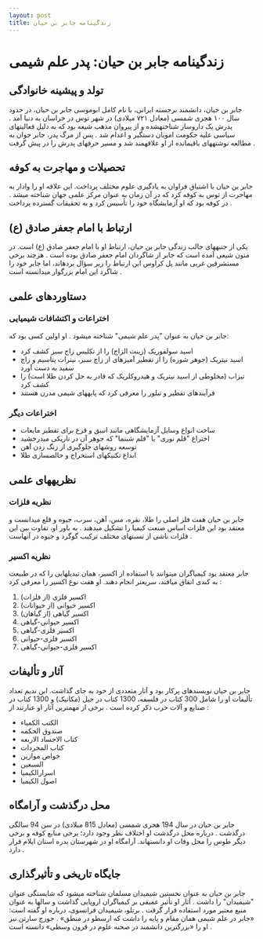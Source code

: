 ```yaml
---
layout: post
title: زندگینامه جابر بن حیان
---
```


# زندگینامه جابر بن حیان: پدر علم شیمی

## تولد و پیشینه خانوادگی

جابر بن حیان، دانشمند برجسته ایرانی، با نام کامل ابوموسی جابر بن حیان، در حدود سال ۱۰۰ هجری شمسی (معادل ۷۲۱ میلادی) در شهر توس در خراسان به دنیا آمد . پدرش یک داروساز شناختهشده و از پیروان مذهب شیعه بود که به دلیل فعالیتهای سیاسی علیه حکومت امویان دستگیر و اعدام شد . پس از مرگ پدر، جابر جوان به مطالعه نوشتههای باقیمانده از او علاقهمند شد و مسیر حرفهای پدرش را در پیش گرفت .

## تحصیلات و مهاجرت به کوفه

جابر بن حیان با اشتیاق فراوان به یادگیری علوم مختلف پرداخت. این علاقه او را وادار به مهاجرت از توس به کوفه کرد که در آن زمان به عنوان مرکز علمی جهان شناخته میشد . در کوفه بود که او آزمایشگاه خود را تأسیس کرد و به تحقیقات گسترده پرداخت .

## ارتباط با امام جعفر صادق (ع)

یکی از جنبههای جالب زندگی جابر بن حیان، ارتباط او با امام جعفر صادق (ع) است. در متون شیعی آمده است که جابر از شاگردان امام جعفر صادق بوده است . هرچند برخی مستشرقین غربی مانند پل کراوس این ارتباط را زیر سؤال بردهاند، اما جابر خود را شاگرد این امام بزرگوار میدانسته است .

## دستاوردهای علمی

### اختراعات و اکتشافات شیمیایی

جابر بن حیان به عنوان "پدر علم شیمی" شناخته میشود . او اولین کسی بود که:
- اسید سولفوریک (زینت الزاج) را از تکلیس زاج سبز کشف کرد 
- اسید نیتریک (جوهر شوره) را از تقطیر آمیزهای از زاج سبز، نیترات پتاسیم و زاج سفید به دست آورد 
- تیزاب (مخلوطی از اسید نیتریک و هیدروکلریک که قادر به حل کردن طلا است) را کشف کرد 
- فرآیندهای تقطیر و تبلور را معرفی کرد که پایههای شیمی مدرن هستند 

### اختراعات دیگر

- ساخت انواع وسایل آزمایشگاهی مانند انبیق و قرع برای تقطیر مایعات 
- اختراع "قلم نوری" یا "قلم شبنما" که جوهر آن در تاریکی میدرخشید 
- توسعه روشهای جلوگیری از زنگ زدن آهن 
- ابداع تکنیکهای استخراج و خالصسازی طلا 

## نظریههای علمی

### نظریه فلزات

جابر بن حیان هفت فلز اصلی را طلا، نقره، مس، آهن، سرب، جیوه و قلع میدانست و معتقد بود این فلزات اساس صنعت کیمیا را تشکیل میدهند . به باور او، تفاوت بین این فلزات ناشی از نسبتهای مختلف ترکیب گوگرد و جیوه در آنهاست .

### نظریه اکسیر

جابر معتقد بود کیمیاگران میتوانند با استفاده از اکسیر، همان تبدیلهایی را که در طبیعت به کندی اتفاق میافتد، سریعتر انجام دهند. او هفت نوع اکسیر را معرفی کرد :
1. اکسیر فلزی (از فلزات)
2. اکسیر حیوانی (از حیوانات)
3. اکسیر گیاهی (از گیاهان)
4. اکسیر حیوانی-گیاهی
5. اکسیر فلزی-گیاهی
6. اکسیر فلزی-حیوانی
7. اکسیر فلزی-حیوانی-گیاهی

## آثار و تألیفات

جابر بن حیان نویسندهای پرکار بود و آثار متعددی از خود به جای گذاشت. ابن ندیم تعداد تألیفات او را شامل 300 کتاب در فلسفه، 1300 کتاب در حیل (مکانیک) و 1300 کتاب در صنایع و آلات حرب ذکر کرده است . برخی از مهمترین آثار او عبارتند از :

- الکتب الکمیاء
- صندوق الحکمه
- کتاب الاجساد الاربعه
- کتاب المجردات
- خواص موازین
- السبعین
- اسرارالکیمیا
- اصول الکیمیا

## محل درگذشت و آرامگاه

جابر بن حیان در سال 194 هجری شمسی (معادل 815 میلادی) در سن 94 سالگی درگذشت . درباره محل درگذشت او اختلاف نظر وجود دارد؛ برخی منابع کوفه  و برخی دیگر طوس  را محل وفات او دانستهاند. آرامگاه او در شهرستان بدره استان ایلام قرار دارد .

## جایگاه تاریخی و تأثیرگذاری

جابر بن حیان به عنوان نخستین شیمیدان مسلمان شناخته میشود که شایستگی عنوان "شیمیدان" را داشت . آثار او تأثیر عمیقی بر کیمیاگران اروپایی گذاشت و سالها به عنوان منبع معتبر مورد استفاده قرار گرفت . برتلو، شیمیدان فرانسوی، درباره او گفته است: «جابر در علم شیمی همان مقام و پایه را داشت که ارسطو در منطق» . جورج سارتن نیز او را «بزرگترین دانشمند در صحنه علوم در قرون وسطی» دانسته است .
